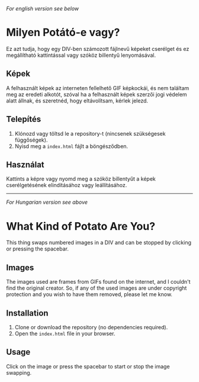 _For english version see below_

# Milyen Potátó-e vagy?

Ez azt tudja, hogy egy DIV-ben számozott fájlnevű képeket cserélget és ez megállítható kattintással vagy szóköz billentyű lenyomásával.

## Képek

A felhasznált képek az interneten fellelhető GIF képkockái, és nem találtam meg az eredeti alkotót, szóval ha a felhasznált képek szerzői jogi védelem alatt állnak, és szeretnéd, hogy eltávolítsam, kérlek jelezd.

## Telepítés

1. Klónozd vagy töltsd le a repository-t (nincsenek szükségesek függőségek).
2. Nyisd meg a `index.html` fájlt a böngésződben.

## Használat

Kattints a képre vagy nyomd meg a szóköz billentyűt a képek cserélgetésének elindításához vagy leállításához.


---

_For Hungarian version see above_

# What Kind of Potato Are You?

This thing swaps numbered images in a DIV and can be stopped by clicking or pressing the spacebar.

## Images

The images used are frames from GIFs found on the internet, and I couldn't find the original creator. So, if any of the used images are under copyright protection and you wish to have them removed, please let me know.

## Installation

1. Clone or download the repository (no dependencies required).
2. Open the `index.html` file in your browser.

## Usage

Click on the image or press the spacebar to start or stop the image swapping.

